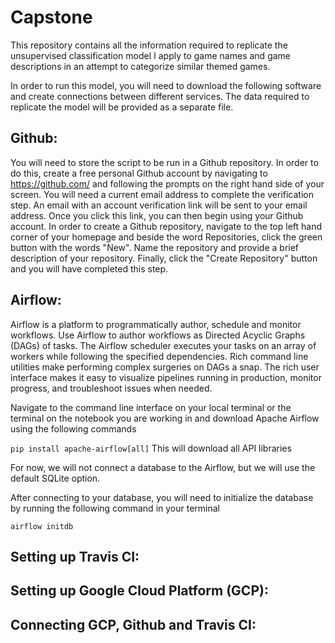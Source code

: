 # Capstone
This repository contains all the information required to replicate the unsupervised classification model I apply to game names and game descriptions in an attempt to categorize similar themed games.

In order to run this model, you will need to download the following software and create connections between different services. The data required to replicate the model will be provided as a separate file.

## Github:
You will need to store the script to be run in a Github repository. In order to do this, create a free personal Github account by navigating to https://github.com/ and following the prompts on the right hand side of your screen. You will need a current email address to complete the verification step. An email with an account verification link will be sent to your email address. Once you click this link, you can then begin using your Github account. In order to create a Github repository, navigate to the top left hand corner of your homepage and beside the word Repositories, click the green button with the words "New". Name the repository and provide a brief description of your repository. Finally, click the "Create Repository" button and you will have completed this step. 

## Airflow: 
Airflow is a platform to programmatically author, schedule and monitor workflows. Use Airflow to author workflows as Directed Acyclic Graphs (DAGs) of tasks. The Airflow scheduler executes your tasks on an array of workers while following the specified dependencies. Rich command line utilities make performing complex surgeries on DAGs a snap. The rich user interface makes it easy to visualize pipelines running in production, monitor progress, and troubleshoot issues when needed.

Navigate to the command line interface on your local terminal or the terminal on the notebook you are working in and download Apache Airflow using the following commands

`pip install apache-airflow[all]`
This will download all API libraries 

For now, we will not connect a database to the Airflow, but we will use the default SQLite option. 

After connecting to your database, you will need to initialize the database by running the following command in your terminal 

`airflow initdb`



## Setting up Travis CI:
## Setting up Google Cloud Platform (GCP):
## Connecting GCP, Github and Travis CI:
